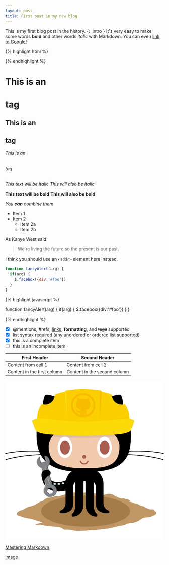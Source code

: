 ```yaml
---
layout: post
title: First post in my new blog
---
```


This is my first blog post in the history.
{: .intro }
It's very easy to make some words **bold** and other words *italic* with Markdown. You can even [link to Google!](http://google.com)

{% highlight html %}

<link rel="stylesheet" href="{{"{{ site.baseurl "}}}}/css/main.css">

{% endhighlight %}

# This is an <h1> tag
## This is an <h2> tag
###### This is an <h6> tag

*This text will be italic*
_This will also be italic_

**This text will be bold**
__This will also be bold__

_You **can** combine them_

* Item 1
* Item 2
  * Item 2a
  * Item 2b
  
As Kanye West said:

> We're living the future so
> the present is our past.

I think you should use an
`<addr>` element here instead.

```javascript
function fancyAlert(arg) {
  if(arg) {
    $.facebox({div:'#foo'})
  }
}
```
{% highlight javascript %}

function fancyAlert(arg) {
  if(arg) {
    $.facebox({div:'#foo'})
  }
}

{% endhighlight %}
	
- [x] @mentions, #refs, [links](), **formatting**, and <del>tags</del> supported
- [x] list syntax required (any unordered or ordered list supported)
- [x] this is a complete item
- [ ] this is an incomplete item

First Header | Second Header
------------ | -------------
Content from cell 1 | Content from cell 2
Content in the first column | Content in the second column

![GitHub Logo](/images/404.jpg)

[Mastering Markdown](https://guides.github.com/features/mastering-markdown/)

[image](https://commons.wikimedia.org/wiki/Main_Page#/media/File:Phobos_fly-by_animation_ESA223006.gif)